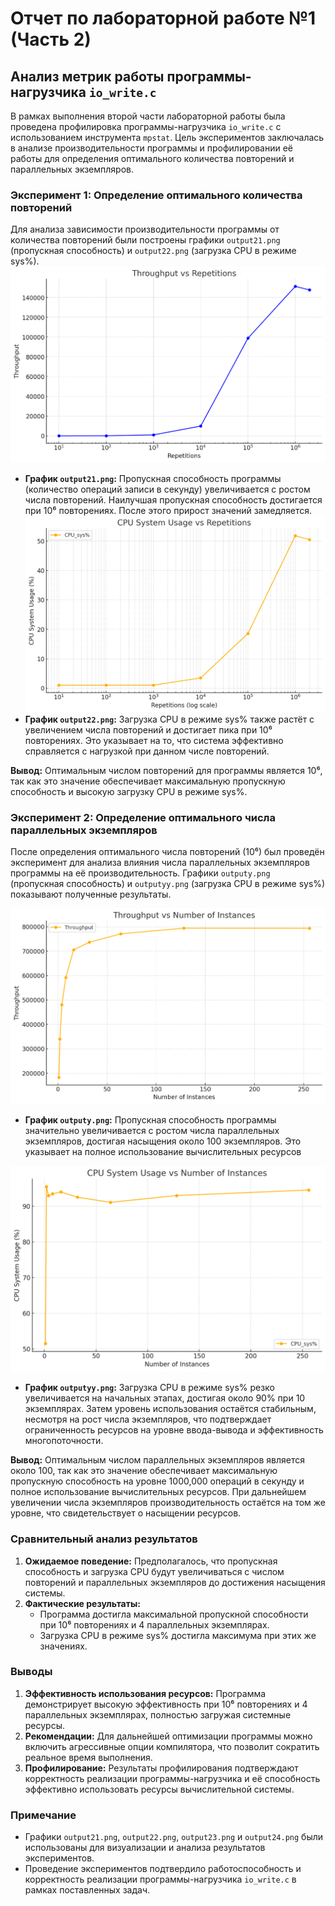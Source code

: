 # Отчет по лабораторной работе №1 (Часть 2)

## Анализ метрик работы программы-нагрузчика `io_write.c`

В рамках выполнения второй части лабораторной работы была проведена профилировка программы-нагрузчика `io_write.c` с использованием инструмента `mpstat`. Цель экспериментов заключалась в анализе производительности программы и профилировании её работы для определения оптимального количества повторений и параллельных экземпляров.

### Эксперимент 1: Определение оптимального количества повторений

Для анализа зависимости производительности программы от количества повторений были построены графики `output21.png` (пропускная способность) и `output22.png` (загрузка CPU в режиме sys%).
  ![Image 1](./output21.png)
- **График `output21.png`:** Пропускная способность программы (количество операций записи в секунду) увеличивается с ростом числа повторений. Наилучшая пропускная способность достигается при 10⁶ повторениях. После этого прирост значений замедляется.
  ![Image 2](./outputx.png)
- **График `output22.png`:** Загрузка CPU в режиме sys% также растёт с увеличением числа повторений и достигает пика при 10⁶ повторениях. Это указывает на то, что система эффективно справляется с нагрузкой при данном числе повторений.

**Вывод:** Оптимальным числом повторений для программы является 10⁶, так как это значение обеспечивает максимальную пропускную способность и высокую загрузку CPU в режиме sys%.

### Эксперимент 2: Определение оптимального числа параллельных экземпляров

После определения оптимального числа повторений (10⁶) был проведён эксперимент для анализа влияния числа параллельных экземпляров программы на её производительность. Графики `outputy.png` (пропускная способность) и `outputyy.png` (загрузка CPU в режиме sys%) показывают полученные результаты.

![Image 1](./outputy.png)
- **График `outputy.png`:** Пропускная способность программы значительно увеличивается с ростом числа параллельных экземпляров, достигая насыщения около 100 экземпляров. Это указывает на полное использование вычислительных ресурсов

![Image 2](./outputyy.png)
- **График `outputyy.png`:** Загрузка CPU в режиме sys% резко увеличивается на начальных этапах, достигая около 90% при 10 экземплярах. Затем уровень использования остаётся стабильным, несмотря на рост числа экземпляров, что подтверждает ограниченность ресурсов на уровне ввода-вывода и эффективность многопоточности.


**Вывод:** Оптимальным числом параллельных экземпляров является около 100, так как это значение обеспечивает максимальную пропускную способность на уровне 1000,000 операций в секунду и полное использование вычислительных ресурсов. При дальнейшем увеличении числа экземпляров производительность остаётся на том же уровне, что свидетельствует о насыщении ресурсов.

### Сравнительный анализ результатов

1. **Ожидаемое поведение:** Предполагалось, что пропускная способность и загрузка CPU будут увеличиваться с числом повторений и параллельных экземпляров до достижения насыщения системы.
2. **Фактические результаты:**
   - Программа достигла максимальной пропускной способности при 10⁶ повторениях и 4 параллельных экземплярах.
   - Загрузка CPU в режиме sys% достигла максимума при этих же значениях.

### Выводы

1. **Эффективность использования ресурсов:** Программа демонстрирует высокую эффективность при 10⁶ повторениях и 4 параллельных экземплярах, полностью загружая системные ресурсы.
2. **Рекомендации:** Для дальнейшей оптимизации программы можно включить агрессивные опции компилятора, что позволит сократить реальное время выполнения.
3. **Профилирование:** Результаты профилирования подтверждают корректность реализации программы-нагрузчика и её способность эффективно использовать ресурсы вычислительной системы.

### Примечание

- Графики `output21.png`, `output22.png`, `output23.png` и `output24.png` были использованы для визуализации и анализа результатов экспериментов.
- Проведение экспериментов подтвердило работоспособность и корректность реализации программы-нагрузчика `io_write.c` в рамках поставленных задач.
